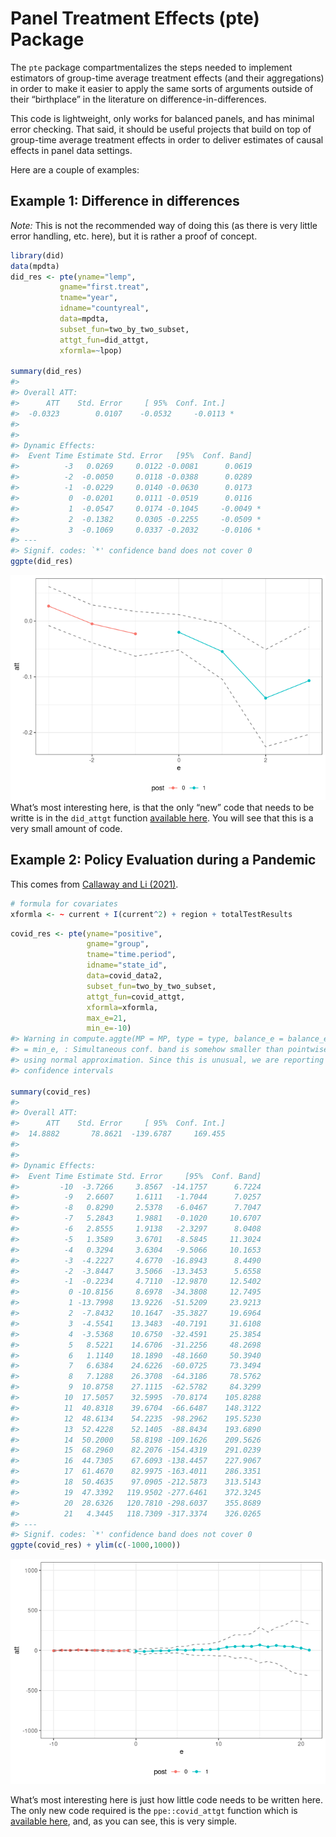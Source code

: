 
<!-- README.md is generated from README.Rmd. Please edit that file -->

# Panel Treatment Effects (pte) Package

The `pte` package compartmentalizes the steps needed to implement
estimators of group-time average treatment effects (and their
aggregations) in order to make it easier to apply the same sorts of
arguments outside of their “birthplace” in the literature on
difference-in-differences.

This code is lightweight, only works for balanced panels, and has
minimal error checking. That said, it should be useful projects that
build on top of group-time average treatment effects in order to deliver
estimates of causal effects in panel data settings.

Here are a couple of examples:

## Example 1: Difference in differences

*Note:* This is not the recommended way of doing this (as there is very
little error handling, etc. here), but it is rather a proof of concept.

``` r
library(did)
data(mpdta)
did_res <- pte(yname="lemp",
           gname="first.treat",
           tname="year",
           idname="countyreal",
           data=mpdta,
           subset_fun=two_by_two_subset,
           attgt_fun=did_attgt,
           xformla=~lpop) 

summary(did_res)
#> 
#> Overall ATT:  
#>      ATT    Std. Error     [ 95%  Conf. Int.]  
#>  -0.0323        0.0107    -0.0532     -0.0113 *
#> 
#> 
#> Dynamic Effects:
#>  Event Time Estimate Std. Error   [95%  Conf. Band]  
#>          -3   0.0269     0.0122 -0.0081      0.0619  
#>          -2  -0.0050     0.0118 -0.0388      0.0289  
#>          -1  -0.0229     0.0140 -0.0630      0.0173  
#>           0  -0.0201     0.0111 -0.0519      0.0116  
#>           1  -0.0547     0.0174 -0.1045     -0.0049 *
#>           2  -0.1382     0.0305 -0.2255     -0.0509 *
#>           3  -0.1069     0.0337 -0.2032     -0.0106 *
#> ---
#> Signif. codes: `*' confidence band does not cover 0
ggpte(did_res)
```

![](man/figures/README-unnamed-chunk-3-1.png)<!-- --> What’s most
interesting here, is that the only “new” code that needs to be writte is
in the `did_attgt` function [available
here](https://github.com/bcallaway11/pte/blob/master/R/attgt_functions.R).
You will see that this is a very small amount of code.

## Example 2: Policy Evaluation during a Pandemic

This comes from [Callaway and Li
(2021)](https://arxiv.org/abs/2105.06927).

``` r
# formula for covariates
xformla <- ~ current + I(current^2) + region + totalTestResults
```

``` r
covid_res <- pte(yname="positive",
                 gname="group",
                 tname="time.period",
                 idname="state_id",
                 data=covid_data2,
                 subset_fun=two_by_two_subset,
                 attgt_fun=covid_attgt,
                 xformla=xformla,
                 max_e=21,
                 min_e=-10) 
#> Warning in compute.aggte(MP = MP, type = type, balance_e = balance_e, min_e
#> = min_e, : Simultaneous conf. band is somehow smaller than pointwise one
#> using normal approximation. Since this is unusual, we are reporting pointwise
#> confidence intervals

summary(covid_res)
#> 
#> Overall ATT:  
#>      ATT    Std. Error     [ 95%  Conf. Int.] 
#>  14.8882       78.8621  -139.6787     169.455 
#> 
#> 
#> Dynamic Effects:
#>  Event Time Estimate Std. Error     [95%  Conf. Band] 
#>         -10  -3.7266     3.8567  -14.1757      6.7224 
#>          -9   2.6607     1.6111   -1.7044      7.0257 
#>          -8   0.8290     2.5378   -6.0467      7.7047 
#>          -7   5.2843     1.9881   -0.1020     10.6707 
#>          -6   2.8555     1.9138   -2.3297      8.0408 
#>          -5   1.3589     3.6701   -8.5845     11.3024 
#>          -4   0.3294     3.6304   -9.5066     10.1653 
#>          -3  -4.2227     4.6770  -16.8943      8.4490 
#>          -2  -3.8447     3.5066  -13.3453      5.6558 
#>          -1  -0.2234     4.7110  -12.9870     12.5402 
#>           0 -10.8156     8.6978  -34.3808     12.7495 
#>           1 -13.7998    13.9226  -51.5209     23.9213 
#>           2  -7.8432    10.1647  -35.3827     19.6964 
#>           3  -4.5541    13.3483  -40.7191     31.6108 
#>           4  -3.5368    10.6750  -32.4591     25.3854 
#>           5   8.5221    14.6706  -31.2256     48.2698 
#>           6   1.1140    18.1890  -48.1660     50.3940 
#>           7   6.6384    24.6226  -60.0725     73.3494 
#>           8   7.1288    26.3708  -64.3186     78.5762 
#>           9  10.8758    27.1115  -62.5782     84.3299 
#>          10  17.5057    32.5995  -70.8174    105.8288 
#>          11  40.8318    39.6704  -66.6487    148.3122 
#>          12  48.6134    54.2235  -98.2962    195.5230 
#>          13  52.4228    52.1405  -88.8434    193.6890 
#>          14  50.2000    58.8198 -109.1626    209.5626 
#>          15  68.2960    82.2076 -154.4319    291.0239 
#>          16  44.7305    67.6093 -138.4457    227.9067 
#>          17  61.4670    82.9975 -163.4011    286.3351 
#>          18  50.4635    97.0905 -212.5873    313.5143 
#>          19  47.3392   119.9502 -277.6461    372.3245 
#>          20  28.6326   120.7810 -298.6037    355.8689 
#>          21   4.3445   118.7309 -317.3374    326.0265 
#> ---
#> Signif. codes: `*' confidence band does not cover 0
ggpte(covid_res) + ylim(c(-1000,1000))
```

![](man/figures/README-unnamed-chunk-6-1.png)<!-- -->

What’s most interesting here is just how little code needs to be written
here. The only new code required is the `ppe::covid_attgt` function
which is [available
here](https://github.com/bcallaway11/ppe/blob/master/R/covid_attgt.R),
and, as you can see, this is very simple.
